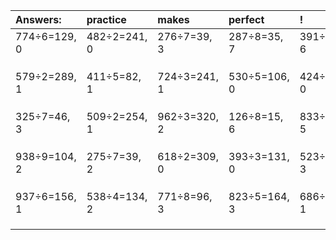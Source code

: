 | Answers: | practice | makes | perfect | ! |
| :--- | :--- | :--- | :--- | :--- |
| 774÷6=129, 0 | 482÷2=241, 0 | 276÷7=39, 3 | 287÷8=35, 7 | 391÷7=55, 6 | 
|   |   |   |   |   | 
|   |   |   |   |   | 
|   |   |   |   |   | 
| 579÷2=289, 1 | 411÷5=82, 1 | 724÷3=241, 1 | 530÷5=106, 0 | 424÷4=106, 0 | 
|   |   |   |   |   | 
|   |   |   |   |   | 
|   |   |   |   |   | 
| 325÷7=46, 3 | 509÷2=254, 1 | 962÷3=320, 2 | 126÷8=15, 6 | 833÷9=92, 5 | 
|   |   |   |   |   | 
|   |   |   |   |   | 
|   |   |   |   |   | 
| 938÷9=104, 2 | 275÷7=39, 2 | 618÷2=309, 0 | 393÷3=131, 0 | 523÷4=130, 3 | 
|   |   |   |   |   | 
|   |   |   |   |   | 
|   |   |   |   |   | 
| 937÷6=156, 1 | 538÷4=134, 2 | 771÷8=96, 3 | 823÷5=164, 3 | 686÷5=137, 1 | 
|   |   |   |   |   | 
|   |   |   |   |   | 
|   |   |   |   |   | 
